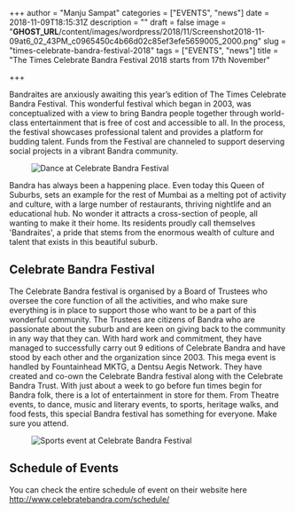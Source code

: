 +++
author = "Manju Sampat"
categories = ["EVENTS", "news"]
date = 2018-11-09T18:15:31Z
description = ""
draft = false
image = "__GHOST_URL__/content/images/wordpress/2018/11/Screenshot2018-11-09at6_02_43PM_c0965450c4b66d02c85ef3efe5659005_2000.png"
slug = "times-celebrate-bandra-festival-2018"
tags = ["EVENTS", "news"]
title = "The Times Celebrate Bandra Festival 2018 starts from 17th November"

+++


<p>Bandraites are anxiously awaiting this year’s edition of The Times Celebrate Bandra Festival. This wonderful festival which began in 2003, was conceptualized with a view to bring Bandra people together through world-class entertainment that is free of cost and accessible to all. In the process, the festival showcases professional talent and provides a platform for budding talent. Funds from the Festival are channeled to support deserving social projects in a vibrant Bandra community.</p>
<figure class="image regular"><picture style=""><source srcset="https://d2ijz6o5xay1xq.cloudfront.net/account_4266/IMG_2503_46ebc6d057a28713a0228fad24237009_800.JPG 1x" media="(max-width: 768px)" /><source srcset="https://d2ijz6o5xay1xq.cloudfront.net/account_4266/IMG_2503_46ebc6d057a28713a0228fad24237009_800.JPG 1x" media="(min-width: 769px)" /><img style="" alt="Dance at Celebrate Bandra Festival" src="https://i1.wp.com/d2ijz6o5xay1xq.cloudfront.net/account_4266/IMG_2503_46ebc6d057a28713a0228fad24237009_800.JPG?w=850&#038;ssl=1" data-recalc-dims="1" /></picture></figure>
<p>Bandra has always been a happening place. Even today this Queen of Suburbs, sets an example for the rest of Mumbai as a melting pot of activity and culture, with a large number of restaurants, thriving nightlife and an educational hub. No wonder it attracts a cross-section of people, all wanting to make it their home. Its residents proudly call themselves &#x27;Bandraites&#x27;, a pride that stems from the enormous wealth of culture and talent that exists in this beautiful suburb.</p>
<h2><strong>Celebrate Bandra Festival</strong></h2>
<p>The Celebrate Bandra festival is organised by a Board of Trustees who oversee the core function of all the activities, and who make sure everything is in place to support those who want to be a part of this wonderful community. The Trustees are citizens of Bandra who are passionate about the suburb and are keen on giving back to the community in any way that they can. With hard work and commitment, they have managed to successfully carry out 9 editions of Celebrate Bandra and have stood by each other and the organization since 2003. This mega event is handled by Fountainhead MKTG, a Dentsu Aegis Network. They have created and co-own the Celebrate Bandra festival along with the Celebrate Bandra Trust. With just about a week to go before fun times begin for Bandra folk, there is a lot of entertainment in store for them. From Theatre events, to dance, music and literary events, to sports, heritage walks, and food fests, this special Bandra festival has something for everyone. Make sure you attend.</p>
<figure class="image regular"><picture style=""><source srcset="https://d2ijz6o5xay1xq.cloudfront.net/account_4266/IMG_2502_5999d8cf691f341da938e8725afa910f_800.JPG 1x" media="(max-width: 768px)" /><source srcset="https://d2ijz6o5xay1xq.cloudfront.net/account_4266/IMG_2502_5999d8cf691f341da938e8725afa910f_800.JPG 1x" media="(min-width: 769px)" /><img style="" alt="Sports event at Celebrate Bandra Festival" src="https://i1.wp.com/d2ijz6o5xay1xq.cloudfront.net/account_4266/IMG_2502_5999d8cf691f341da938e8725afa910f_800.JPG?w=850&#038;ssl=1" data-recalc-dims="1" /></picture></figure>
<h2>Schedule of Events</h2>
<p>You can check the entire schedule of event on their website here <a   href="http://www.celebratebandra.com/schedule/">http://www.celebratebandra.com/schedule/</a></p>
<p><!-- strchf script --><script>        if(window.strchfSettings === undefined) window.strchfSettings = {};    window.strchfSettings.stats = {url: "https://urban-wiz.storychief.io/times-celebrate-bandra-festival-2018?id=258523596&type=2",title: "The Times Celebrate Bandra Festival 2018 starts from 17th November",id: "5898643e-cb57-4197-adf1-22d855b8bf1d"};            (function(d, s, id) {      var js, sjs = d.getElementsByTagName(s)[0];      if (d.getElementById(id)) {window.strchf.update(); return;}      js = d.createElement(s); js.id = id;      js.src = "https://d37oebn0w9ir6a.cloudfront.net/scripts/v0/strchf.js";      js.async = true;      sjs.parentNode.insertBefore(js, sjs);    }(document, 'script', 'storychief-jssdk'))    </script><!-- End strchf script --></p>



